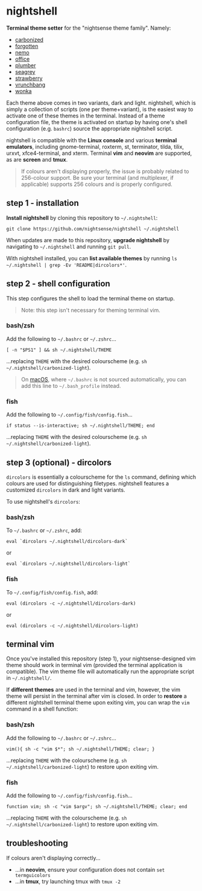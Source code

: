# nightshell

**Terminal theme setter** for the "nightsense theme family". Namely:

- [carbonized](https://github.com/nightsense/carbonized)
- [forgotten](https://github.com/nightsense/forgotten)
- [nemo](https://github.com/nightsense/nemo)
- [office](https://github.com/nightsense/office)
- [plumber](https://github.com/nightsense/plumber)
- [seagrey](https://github.com/nightsense/seagrey)
- [strawberry](https://github.com/nightsense/strawberry)
- [vrunchbang](https://github.com/nightsense/vrunchbang)
- [wonka](https://github.com/nightsense/wonka)

Each theme above comes in two variants, dark and light. nightshell, which is simply a collection of scripts (one per theme+variant), is the easiest way to activate one of these themes in the terminal. Instead of a theme configuration file, the theme is activated on startup by having one's shell configuration (e.g. `bashrc`) source the appropriate nightshell script.

nightshell is compatible with the **Linux console** and various **terminal emulators**, including gnome-terminal, roxterm, st, terminator, tilda, tilix, urxvt, xfce4-terminal, and xterm. Terminal **vim** and **neovim** are supported, as are **screen** and **tmux**.

> If colours aren't displaying properly, the issue is probably related to 256-colour support. Be sure your terminal (and multiplexer, if applicable) supports 256 colours and is properly configured.


## step 1 - installation

**Install nightshell** by cloning this repository to `~/.nightshell`:

```
git clone https://github.com/nightsense/nightshell ~/.nightshell
```

When updates are made to this repository, **upgrade nightshell** by navigating to `~/.nightshell` and running `git pull`.

With nightshell installed, you can **list available themes** by running `ls ~/.nightshell | grep -Ev 'README|dircolors*'`.

## step 2 - shell configuration

This step configures the shell to load the terminal theme on startup.

> Note: this step isn't necessary for theming terminal vim.

### bash/zsh

Add the following to `~/.bashrc` or `~/.zshrc`...

```
[ -n "$PS1" ] && sh ~/.nightshell/THEME
```

...replacing `THEME` with the desired colourscheme (e.g. `sh ~/.nightshell/carbonized-light`).

> On [macOS](http://hayne.net/MacDev/Notes/unixFAQ.html#shellStartup), where `~/.bashrc` is not sourced automatically, you can add this line to `~/.bash_profile` instead.

### fish

Add the following to `~/.config/fish/config.fish`...

```
if status --is-interactive; sh ~/.nightshell/THEME; end
```

...replacing `THEME` with the desired colourscheme (e.g. `sh ~/.nightshell/carbonized-light`).

## step 3 (optional) - dircolors

`dircolors` is essentially a colourscheme for the `ls` command, defining which colours are used for distinguishing filetypes. nightshell features a customized `dircolors` in dark and light variants.

To use nightshell's `dircolors`:

### bash/zsh

To `~/.bashrc` or `~/.zshrc`, add:

```
eval `dircolors ~/.nightshell/dircolors-dark`
```

or

```
eval `dircolors ~/.nightshell/dircolors-light`
```

### fish

To `~/.config/fish/config.fish`, add:

```
eval (dircolors -c ~/.nightshell/dircolors-dark)
```

or

```
eval (dircolors -c ~/.nightshell/dircolors-light)
```

## terminal vim

Once you've installed this repository (step 1), your nightsense-designed vim theme should work in terminal vim (provided the terminal application is compatible). The vim theme file will automatically run the appropriate script in `~/.nightshell/`.

If **different themes** are used in the terminal and vim, however, the vim theme will persist in the terminal after vim is closed. In order to **restore** a different nightshell terminal theme upon exiting vim, you can wrap the `vim` command in a shell function:

### bash/zsh

Add the following to `~/.bashrc` or `~/.zshrc`...

```
vim(){ sh -c "vim $*"; sh ~/.nightshell/THEME; clear; }
```

...replacing `THEME` with the colourscheme (e.g. `sh ~/.nightshell/carbonized-light`) to restore upon exiting vim.

### fish

Add the following to `~/.config/fish/config.fish`...

```
function vim; sh -c "vim $argv"; sh ~/.nightshell/THEME; clear; end
```

...replacing `THEME` with the colourscheme (e.g. `sh ~/.nightshell/carbonized-light`) to restore upon exiting vim.

## troubleshooting

If colours aren't displaying correctly...

- ...in **neovim**, ensure your configuration does not contain `set termguicolors`
- ...in **tmux**, try launching tmux with `tmux -2`
